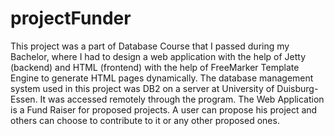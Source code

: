 # projectFunder
This project was a part of Database Course that I passed during my Bachelor, where I had to design a web application with the help of Jetty (backend) and HTML (frontend) with the help of FreeMarker Template Engine to generate HTML pages dynamically.
The database management system used in this project was DB2 on a server at University of Duisburg-Essen. It was accessed remotely through the program.
The Web Application is a Fund Raiser for proposed projects. A user can propose his project and others can choose to contribute to it or any other proposed ones.
